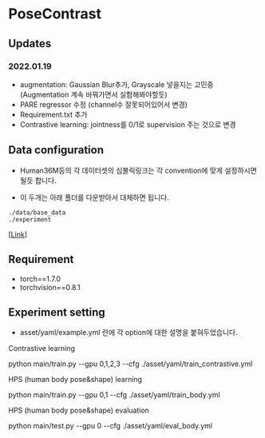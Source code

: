 # PoseContrast

## Updates
### 2022.01.19
- augmentation: Gaussian Blur추가, Grayscale 넣을지는 고민중 (Augmentation 계속 바꿔가면서 실험해봐야할듯)
- PARE regressor 수정 (channel수 잘못되어있어서 변경)
- Requirement.txt 추가
- Contrastive learning: jointness를 0/1로 supervision 주는 것으로 변경


## Data configuration
- Human36M등의 각 데이터셋의 심볼릭링크는 각 convention에 맞게 설정하시면 될듯 합니다.  


- 이 두개는 아래 폴더를 다운받아서 대체하면 됩니다.  
```
./data/base_data  
./experiment  
```

[[Link](https://drive.google.com/drive/folders/1gFC5LML7oD48w542rFNpiAzUOtMOM7Nc?usp=sharing)]



## Requirement
- torch==1.7.0
- torchvision==0.8.1


## Experiment setting
- asset/yaml/example.yml 란에 각 option에 대한 설명을 붙혀두었습니다.


Contrastive learning

python main/train.py --gpu 0,1,2,3 --cfg ./asset/yaml/train_contrastive.yml


HPS (human body pose&shape) learning

python main/train.py --gpu 0,1 --cfg ./asset/yaml/train_body.yml


HPS (human body pose&shape) evaluation

python main/test.py --gpu 0 --cfg ./asset/yaml/eval_body.yml
